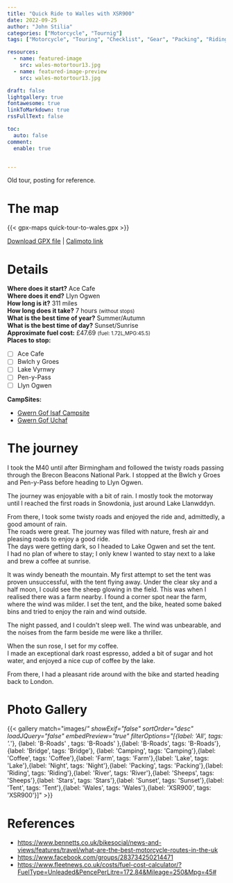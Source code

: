 ```yaml
---
title: "Quick Ride to Walles with XSR900"
date: 2022-09-25
author: "John Stilia"
categories: ["Motorcycle", "Tournig"]
tags: ["Motorcycle", "Touring", "Checklist", "Gear", "Packing", "Riding", "Tips", "Travel", "Trip"]

resources:
  - name: featured-image
    src: wales-motortour13.jpg
  - name: featured-image-preview
    src: wales-motortour13.jpg

draft: false
lightgallery: true
fontawesome: true
linkToMarkdown: true
rssFullText: false

toc:
  auto: false
comment:
  enable: true


---
```


<style>
img {
    box-shadow: inset 10px 10px 60px #fff;
    -moz-border-radius:25px;
    border-radius:10px;
}
</style>

Old tour, posting for reference.

<!--more-->

# The map

{{< gpx-maps quick-tour-to-wales.gpx >}}

<!-- add a download button for the gpx file-->
[Download GPX file](./quick-tour-to-wales.gpx) | [Calimoto link](https://calimoto.com/calimotour/wales-trip-with-xsr900-r-H5OaldnSgr)


# Details

**Where does it start?** Ace Cafe <br>
**Where does it end?** Llyn Ogwen <br>
**How long is it?** 311 miles <br>
**How long does it take?** 7 hours <small>(without stops)</small><br>
**What is the best time of year?** Summer/Autumn <br>
**What is the best time of day?** Sunset/Sunrise <br>
**Approximate fuel cost:**  £47.69 <small> (fuel: 1.72L,MPG:45.5)</small><br>
**Places to stop:** <br>
- [ ] Ace Cafe <br>
- [ ] Bwlch y Groes
- [ ] Lake Vyrnwy<br>
- [ ] Pen-y-Pass
- [ ] Llyn Ogwen <br>

**CampSites:**
- [ Gwern Gof Isaf Campsite ](https://gwerngofisaf.co.uk/)
- [ Gwern Gof Uchaf ](http://www.tryfanwales.co.uk/)

# The journey

I took the M40 until after Birmingham and followed the twisty roads passing through the Brecon Beacons National Park. I stopped at the Bwlch y Groes and Pen-y-Pass before heading to Llyn Ogwen.

The journey was enjoyable with a bit of rain. I mostly took the motorway until I reached the first roads in Snowdonia, just around Lake Llanwddyn.

From there, I took some twisty roads and enjoyed the ride and, admittedly, a good amount of rain.<br>
The roads were great. The journey was filled with nature, fresh air and pleasing roads to enjoy a good ride.<br>
The days were getting dark, so I headed to Lake Ogwen and set the tent.<br>
I had no plan of where to stay; I only knew I wanted to stay next to a lake and brew a coffee at sunrise.<br>

It was windy beneath the mountain. My first attempt to set the tent was proven unsuccessful, with the tent flying away. Under the clear sky and a half moon, I could see the sheep glowing in the field. This was when I realised there was a farm nearby. I found a corner spot near the farm, where the wind was milder. I set the tent, and the bike, heated some baked bins and tried to enjoy the rain and wind outside.

The night passed, and I couldn't sleep well. The wind was unbearable, and the noises from the farm beside me were like a thriller.

When the sun rose, I set for my coffee.<br>
I made an exceptional dark roast espresso, added a bit of sugar and hot water, and enjoyed a nice cup of coffee by the lake.

From there, I had a pleasant ride around with the bike and started heading back to London.




# Photo Gallery

{{< gallery match="images/*" showExif="false" sortOrder="desc" loadJQuery="false" embedPreview="true" filterOptions="[{label: 'All', tags: '.*'}, {label: 'B-Roads' , tags: 'B-Roads' },{label: 'B-Roads', tags: 'B-Roads'}, {label: 'Bridge', tags: 'Bridge'}, {label: 'Camping', tags: 'Camping'},{label: 'Coffee', tags: 'Coffee'},{label: 'Farm', tags: 'Farm'},{label: 'Lake', tags: 'Lake'},{label: 'Night', tags: 'Night'},{label: 'Packing', tags: 'Packing'},{label: 'Riding', tags: 'Riding'},{label: 'River', tags: 'River'},{label: 'Sheeps', tags: 'Sheeps'},{label: 'Stars', tags: 'Stars'},{label: 'Sunset', tags: 'Sunset'},{label: 'Tent', tags: 'Tent'},{label: 'Wales', tags: 'Wales'},{label: 'XSR900', tags: 'XSR900'}]" >}}



# References

- <https://www.bennetts.co.uk/bikesocial/news-and-views/features/travel/what-are-the-best-motorcycle-routes-in-the-uk>
- <https://www.facebook.com/groups/283734250214471>
- <https://www.fleetnews.co.uk/costs/fuel-cost-calculator/?FuelType=Unleaded&PencePerLitre=172.84&Mileage=250&Mpg=45#>